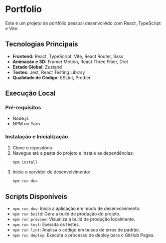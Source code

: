# Portfolio

Este é um projeto de portfólio pessoal desenvolvido com React, TypeScript e Vite.

## Tecnologias Principais

* **Frontend:** React, TypeScript, Vite, React Router, Sass
* **Animação e 3D:** Framer Motion, React Three Fiber, Drei
* **Estado Global:** Zustand
* **Testes:** Jest, React Testing Library
* **Qualidade de Código:** ESLint, Prettier

## Execução Local

### Pré-requisitos
* Node.js
* NPM ou Yarn

### Instalação e Inicialização
1.  Clone o repositório.
2.  Navegue até a pasta do projeto e instale as dependências:
    ```bash
    npm install
    ```
3.  Inicie o servidor de desenvolvimento:
    ```bash
    npm run dev
    ```

## Scripts Disponíveis

* `npm run dev`: Inicia a aplicação em modo de desenvolvimento.
* `npm run build`: Gera a build de produção do projeto.
* `npm run preview`: Visualiza a build de produção localmente.
* `npm run test`: Executa os testes.
* `npm run lint`: Analisa o código em busca de erros de padrão.
* `npm run deploy`: Executa o processo de deploy para o GitHub Pages.
